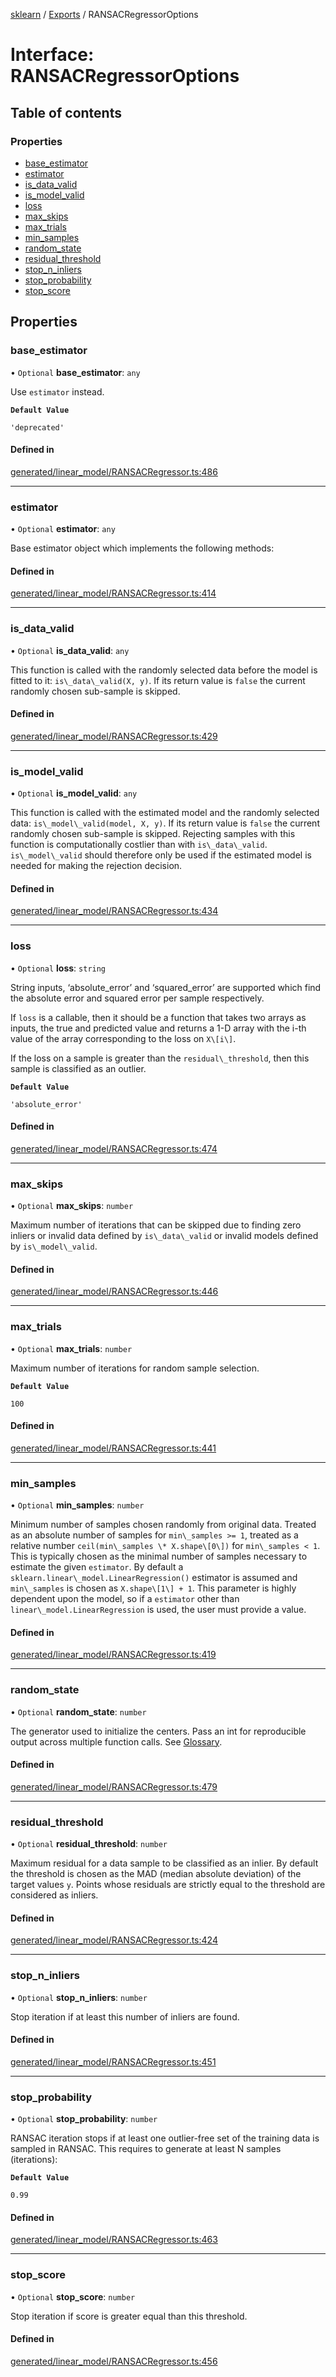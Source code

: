 [sklearn](../readme.md) / [Exports](../modules.md) / RANSACRegressorOptions

# Interface: RANSACRegressorOptions

## Table of contents

### Properties

- [base\_estimator](RANSACRegressorOptions.md#base_estimator)
- [estimator](RANSACRegressorOptions.md#estimator)
- [is\_data\_valid](RANSACRegressorOptions.md#is_data_valid)
- [is\_model\_valid](RANSACRegressorOptions.md#is_model_valid)
- [loss](RANSACRegressorOptions.md#loss)
- [max\_skips](RANSACRegressorOptions.md#max_skips)
- [max\_trials](RANSACRegressorOptions.md#max_trials)
- [min\_samples](RANSACRegressorOptions.md#min_samples)
- [random\_state](RANSACRegressorOptions.md#random_state)
- [residual\_threshold](RANSACRegressorOptions.md#residual_threshold)
- [stop\_n\_inliers](RANSACRegressorOptions.md#stop_n_inliers)
- [stop\_probability](RANSACRegressorOptions.md#stop_probability)
- [stop\_score](RANSACRegressorOptions.md#stop_score)

## Properties

### base\_estimator

• `Optional` **base\_estimator**: `any`

Use `estimator` instead.

**`Default Value`**

`'deprecated'`

#### Defined in

[generated/linear_model/RANSACRegressor.ts:486](https://github.com/transitive-bullshit/scikit-learn-ts/blob/367336a/packages/sklearn/src/generated/linear_model/RANSACRegressor.ts#L486)

___

### estimator

• `Optional` **estimator**: `any`

Base estimator object which implements the following methods:

#### Defined in

[generated/linear_model/RANSACRegressor.ts:414](https://github.com/transitive-bullshit/scikit-learn-ts/blob/367336a/packages/sklearn/src/generated/linear_model/RANSACRegressor.ts#L414)

___

### is\_data\_valid

• `Optional` **is\_data\_valid**: `any`

This function is called with the randomly selected data before the model is fitted to it: `is\_data\_valid(X, y)`. If its return value is `false` the current randomly chosen sub-sample is skipped.

#### Defined in

[generated/linear_model/RANSACRegressor.ts:429](https://github.com/transitive-bullshit/scikit-learn-ts/blob/367336a/packages/sklearn/src/generated/linear_model/RANSACRegressor.ts#L429)

___

### is\_model\_valid

• `Optional` **is\_model\_valid**: `any`

This function is called with the estimated model and the randomly selected data: `is\_model\_valid(model, X, y)`. If its return value is `false` the current randomly chosen sub-sample is skipped. Rejecting samples with this function is computationally costlier than with `is\_data\_valid`. `is\_model\_valid` should therefore only be used if the estimated model is needed for making the rejection decision.

#### Defined in

[generated/linear_model/RANSACRegressor.ts:434](https://github.com/transitive-bullshit/scikit-learn-ts/blob/367336a/packages/sklearn/src/generated/linear_model/RANSACRegressor.ts#L434)

___

### loss

• `Optional` **loss**: `string`

String inputs, ‘absolute\_error’ and ‘squared\_error’ are supported which find the absolute error and squared error per sample respectively.

If `loss` is a callable, then it should be a function that takes two arrays as inputs, the true and predicted value and returns a 1-D array with the i-th value of the array corresponding to the loss on `X\[i\]`.

If the loss on a sample is greater than the `residual\_threshold`, then this sample is classified as an outlier.

**`Default Value`**

`'absolute_error'`

#### Defined in

[generated/linear_model/RANSACRegressor.ts:474](https://github.com/transitive-bullshit/scikit-learn-ts/blob/367336a/packages/sklearn/src/generated/linear_model/RANSACRegressor.ts#L474)

___

### max\_skips

• `Optional` **max\_skips**: `number`

Maximum number of iterations that can be skipped due to finding zero inliers or invalid data defined by `is\_data\_valid` or invalid models defined by `is\_model\_valid`.

#### Defined in

[generated/linear_model/RANSACRegressor.ts:446](https://github.com/transitive-bullshit/scikit-learn-ts/blob/367336a/packages/sklearn/src/generated/linear_model/RANSACRegressor.ts#L446)

___

### max\_trials

• `Optional` **max\_trials**: `number`

Maximum number of iterations for random sample selection.

**`Default Value`**

`100`

#### Defined in

[generated/linear_model/RANSACRegressor.ts:441](https://github.com/transitive-bullshit/scikit-learn-ts/blob/367336a/packages/sklearn/src/generated/linear_model/RANSACRegressor.ts#L441)

___

### min\_samples

• `Optional` **min\_samples**: `number`

Minimum number of samples chosen randomly from original data. Treated as an absolute number of samples for `min\_samples >= 1`, treated as a relative number `ceil(min\_samples \* X.shape\[0\])` for `min\_samples < 1`. This is typically chosen as the minimal number of samples necessary to estimate the given `estimator`. By default a `sklearn.linear\_model.LinearRegression()` estimator is assumed and `min\_samples` is chosen as `X.shape\[1\] + 1`. This parameter is highly dependent upon the model, so if a `estimator` other than `linear\_model.LinearRegression` is used, the user must provide a value.

#### Defined in

[generated/linear_model/RANSACRegressor.ts:419](https://github.com/transitive-bullshit/scikit-learn-ts/blob/367336a/packages/sklearn/src/generated/linear_model/RANSACRegressor.ts#L419)

___

### random\_state

• `Optional` **random\_state**: `number`

The generator used to initialize the centers. Pass an int for reproducible output across multiple function calls. See [Glossary](../../glossary.html#term-random_state).

#### Defined in

[generated/linear_model/RANSACRegressor.ts:479](https://github.com/transitive-bullshit/scikit-learn-ts/blob/367336a/packages/sklearn/src/generated/linear_model/RANSACRegressor.ts#L479)

___

### residual\_threshold

• `Optional` **residual\_threshold**: `number`

Maximum residual for a data sample to be classified as an inlier. By default the threshold is chosen as the MAD (median absolute deviation) of the target values `y`. Points whose residuals are strictly equal to the threshold are considered as inliers.

#### Defined in

[generated/linear_model/RANSACRegressor.ts:424](https://github.com/transitive-bullshit/scikit-learn-ts/blob/367336a/packages/sklearn/src/generated/linear_model/RANSACRegressor.ts#L424)

___

### stop\_n\_inliers

• `Optional` **stop\_n\_inliers**: `number`

Stop iteration if at least this number of inliers are found.

#### Defined in

[generated/linear_model/RANSACRegressor.ts:451](https://github.com/transitive-bullshit/scikit-learn-ts/blob/367336a/packages/sklearn/src/generated/linear_model/RANSACRegressor.ts#L451)

___

### stop\_probability

• `Optional` **stop\_probability**: `number`

RANSAC iteration stops if at least one outlier-free set of the training data is sampled in RANSAC. This requires to generate at least N samples (iterations):

**`Default Value`**

`0.99`

#### Defined in

[generated/linear_model/RANSACRegressor.ts:463](https://github.com/transitive-bullshit/scikit-learn-ts/blob/367336a/packages/sklearn/src/generated/linear_model/RANSACRegressor.ts#L463)

___

### stop\_score

• `Optional` **stop\_score**: `number`

Stop iteration if score is greater equal than this threshold.

#### Defined in

[generated/linear_model/RANSACRegressor.ts:456](https://github.com/transitive-bullshit/scikit-learn-ts/blob/367336a/packages/sklearn/src/generated/linear_model/RANSACRegressor.ts#L456)
